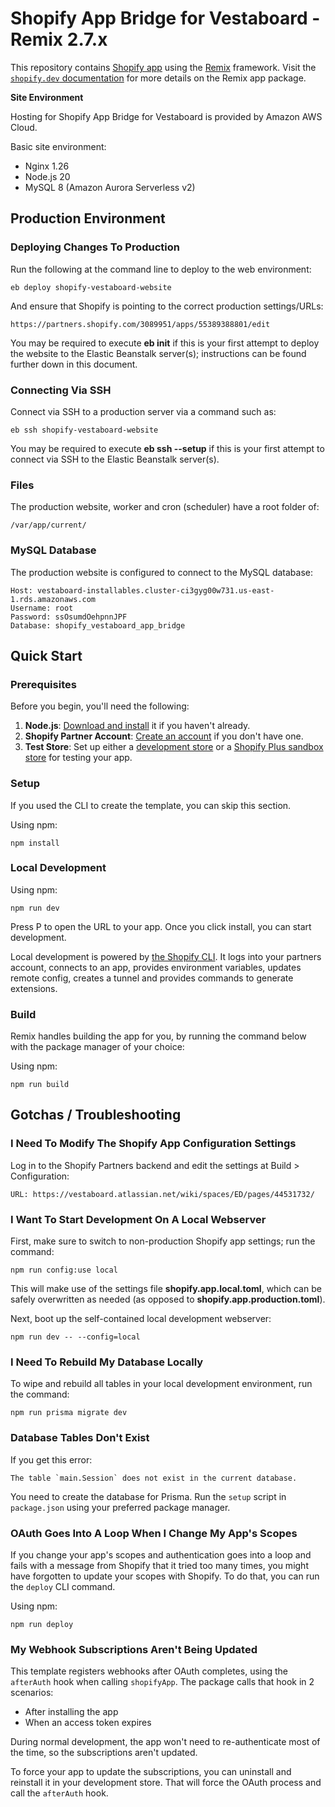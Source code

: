 # Shopify App Bridge for Vestaboard - Remix 2.7.x #

This repository contains [Shopify app](https://shopify.dev/docs/apps/getting-started) using the [Remix](https://remix.run) framework. Visit the [`shopify.dev` documentation](https://shopify.dev/docs/api/shopify-app-remix) for more details on the Remix app package.

**Site Environment**

Hosting for Shopify App Bridge for Vestaboard is provided by Amazon AWS Cloud.

Basic site environment:

- Nginx 1.26
- Node.js 20
- MySQL 8 (Amazon Aurora Serverless v2)


## Production Environment

### Deploying Changes To Production ###

Run the following at the command line to deploy to the web environment:

    eb deploy shopify-vestaboard-website

And ensure that Shopify is pointing to the correct production settings/URLs:

    https://partners.shopify.com/3089951/apps/55389388801/edit

You may be required to execute **eb init** if this is your first attempt to deploy the website to the 
Elastic Beanstalk server(s); instructions can be found further down in this document.

### Connecting Via SSH ###

Connect via SSH to a production server via a command such as:

    eb ssh shopify-vestaboard-website

You may be required to execute **eb ssh --setup** if this is your first attempt to
connect via SSH to the Elastic Beanstalk server(s).

### Files ###

The production website, worker and cron (scheduler) have a root folder of:

    /var/app/current/

### MySQL Database ###

The production website is configured to connect to the MySQL database:

    Host: vestaboard-installables.cluster-ci3gyg00w731.us-east-1.rds.amazonaws.com
    Username: root
    Password: ssOsumdOehpnnJPF
    Database: shopify_vestaboard_app_bridge


## Quick Start ##

### Prerequisites ###

Before you begin, you'll need the following:

1. **Node.js**: [Download and install](https://nodejs.org/en/download/) it if you haven't already.
2. **Shopify Partner Account**: [Create an account](https://partners.shopify.com/signup) if you don't have one.
3. **Test Store**: Set up either a [development store](https://help.shopify.com/en/partners/dashboard/development-stores#create-a-development-store) or a [Shopify Plus sandbox store](https://help.shopify.com/en/partners/dashboard/managing-stores/plus-sandbox-store) for testing your app.

### Setup ###

If you used the CLI to create the template, you can skip this section.

Using npm:

```shell
npm install
```

### Local Development ###

Using npm:

```shell
npm run dev
```

Press P to open the URL to your app. Once you click install, you can start development.

Local development is powered by [the Shopify CLI](https://shopify.dev/docs/apps/tools/cli). It logs into your partners account, connects to an app, provides environment variables, updates remote config, creates a tunnel and provides commands to generate extensions.

### Build ###

Remix handles building the app for you, by running the command below with the package manager of your choice:

Using npm:

```shell
npm run build
```

## Gotchas / Troubleshooting ##

### I Need To Modify The Shopify App Configuration Settings ###

Log in to the Shopify Partners backend and edit the settings at Build > Configuration:

    URL: https://vestaboard.atlassian.net/wiki/spaces/ED/pages/44531732/

### I Want To Start Development On A Local Webserver ###

First, make sure to switch to non-production Shopify app settings; run the command:

    npm run config:use local

This will make use of the settings file **shopify.app.local.toml**, which can be safely overwritten as needed (as 
opposed to **shopify.app.production.toml**). 

Next, boot up the self-contained local development webserver:

    npm run dev -- --config=local

### I Need To Rebuild My Database Locally ###

To wipe and rebuild all tables in your local development environment, run the command:

    npm run prisma migrate dev

### Database Tables Don't Exist ###

If you get this error:

```
The table `main.Session` does not exist in the current database.
```

You need to create the database for Prisma. Run the `setup` script in `package.json` using your preferred package manager.

### OAuth Goes Into A Loop When I Change My App's Scopes ###

If you change your app's scopes and authentication goes into a loop and fails with a message from Shopify that it tried too many times, you might have forgotten to update your scopes with Shopify. To do that, you can run the `deploy` CLI command.

Using npm:

```shell
npm run deploy
```
### My Webhook Subscriptions Aren't Being Updated ###

This template registers webhooks after OAuth completes, using the `afterAuth` hook when calling `shopifyApp`.
The package calls that hook in 2 scenarios:

- After installing the app
- When an access token expires

During normal development, the app won't need to re-authenticate most of the time, so the subscriptions aren't updated.

To force your app to update the subscriptions, you can uninstall and reinstall it in your development store.
That will force the OAuth process and call the `afterAuth` hook.